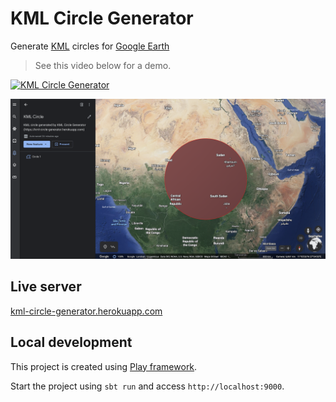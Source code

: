 KML Circle Generator
=================================

Generate [KML](https://developers.google.com/kml) circles for [Google Earth](https://earth.google.com/web/)

> See this video below for a demo.

[![KML Circle Generator](https://img.youtube.com/vi/vuVnGsUG_04/0.jpg)](https://www.youtube.com/watch?v=vuVnGsUG_04)

![KML circle in Google Earth](./kml-circle.png)

## Live server

[kml-circle-generator.herokuapp.com](https://kml-circle-generator.herokuapp.com/)

## Local development

This project is created using [Play framework](https://www.playframework.com/).

Start the project using `sbt run` and access `http://localhost:9000`.